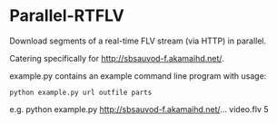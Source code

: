 Parallel-RTFLV
==============

Download segments of a real-time FLV stream (via HTTP) in parallel.

Catering specifically for http://sbsauvod-f.akamaihd.net/.

example.py contains an example command line program with usage:

    python example.py url outfile parts

e.g. python example.py http://sbsauvod-f.akamaihd.net/... video.flv 5
